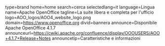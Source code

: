 type=brand
home=home
search=cerca
selectedlang=it
language=Lingua
name=Apache OpenOffice
tagline=La suite libera e completa per l'ufficio
logo=AOO_logos/AOO4_website_logo.png
domain=https://www.openoffice.org
divid=bannera
announce=Disponibile Apache OpenOffice 4.1.7
announceurl=https://cwiki.apache.org/confluence/display/OOOUSERS/AOO+4.1.7+Release+Notes
announcetip=Caratteristiche e informazioni
